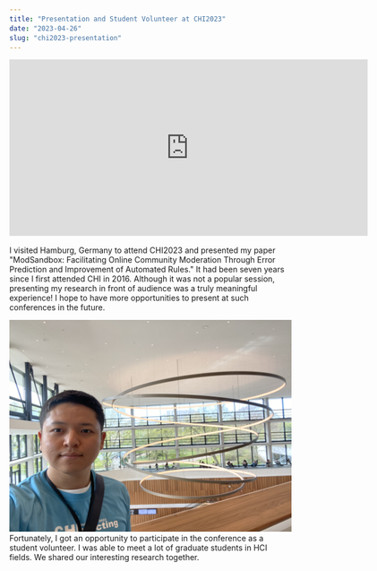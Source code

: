```yaml
---
title: "Presentation and Student Volunteer at CHI2023"
date: "2023-04-26"
slug: "chi2023-presentation"
---
```


<iframe
  height='315'
  width='640'
  src='https://www.youtube.com/embed/8UKCn_fPdMQ'
  title='CHI 2023 Presentation - Sangwook Lee'
  frameborder='0'
  allow='accelerometer; autoplay; clipboard-write; encrypted-media; gyroscope; picture-in-picture'
  allowfullscreen
  className='w-full'
></iframe>

I visited Hamburg, Germany to attend CHI2023 and presented my paper "ModSandbox: Facilitating Online Community Moderation Through Error Prediction and Improvement of Automated Rules." It had been seven years since I first attended CHI in 2016. Although it was not a popular session, presenting my research in front of audience was a truly meaningful experience! I hope to have more opportunities to present at such conferences in the future.

![Student Volunteer at CHI2023](./SV_chi2023.jpg)
Fortunately, I got an opportunity to participate in the conference as a student volunteer. I was able to meet a lot of graduate students in HCI fields. We shared our interesting research together.
